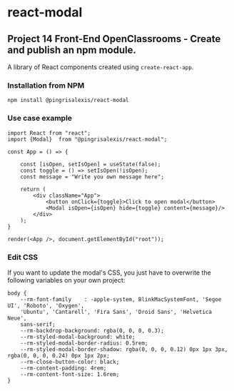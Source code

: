 # react-modal

## Project 14 Front-End OpenClassrooms - Create and publish an npm module.

A library of React components created using ```create-react-app```.

### Installation from NPM

```npm install @pingrisalexis/react-modal```

### Use case example

```
import React from "react";
import {Modal}  from "@pingrisalexis/react-modal";

const App = () => {

    const [isOpen, setIsOpen] = useState(false);
    const toggle = () => setIsOpen(!isOpen);
    const message = "Write you own message here";
    
    return (
        <div className="App">
            <button onClick={toggle}>Click to open modal</button>
            <Modal isOpen={isOpen} hide={toggle} content={message}/>
        </div>
    );
}

render(<App />, document.getElementById("root"));
```
### Edit CSS

If you want to update the modal's CSS, you just have to overwrite the following variables on your own project:

````   
body {
    --rm-font-family    : -apple-system, BlinkMacSystemFont, 'Segoe UI', 'Roboto', 'Oxygen',
    'Ubuntu', 'Cantarell', 'Fira Sans', 'Droid Sans', 'Helvetica Neue',
    sans-serif;
    --rm-backdrop-background: rgba(0, 0, 0, 0.3);
    --rm-styled-modal-background: white;
    --rm-styled-modal-border-radius: 0.5rem;
    --rm-styled-modal-border-shadow: rgba(0, 0, 0, 0.12) 0px 1px 3px, rgba(0, 0, 0, 0.24) 0px 1px 2px;
    --rm-close-button-color: black;
    --rm-content-padding: 4rem;
    --rm-content-font-size: 1.6rem;
}
